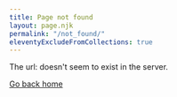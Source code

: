 ```yaml
---
title: Page not found
layout: page.njk
permalink: "/not_found/"
eleventyExcludeFromCollections: true
---
```


The url: <code id="url"></code> doesn't seem to exist in the server.

<a href="/" class="sk-button">Go back home</a>

<script>
  document
    .getElementById("url")
    .innerHTML = document.URL;
</script>
